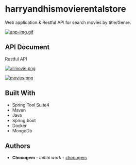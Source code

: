 # harryandhismovierentalstore

Web application & Restful API for search movies by title/Genre.

[![app-img.gif](https://i.postimg.cc/HWJh4rD9/app-img.gif)](https://postimg.cc/vDshGHm4)

## API Document
Restful API

[![allmovie.png](https://i.postimg.cc/tCCcp9BQ/allmovie.png)](https://postimg.cc/8s94bg8t)

[![movies.png](https://i.postimg.cc/KYXQkbDY/movies.png)](https://postimg.cc/k2cWzkZr)


## Built With

* Spring Tool Suite4
* Maven
* Java
* Spring boot
* Docker
* MongoDb

## Authors

* **Chocogem** - *Initial work* - [chocogem](https://github.com/chocogem)

